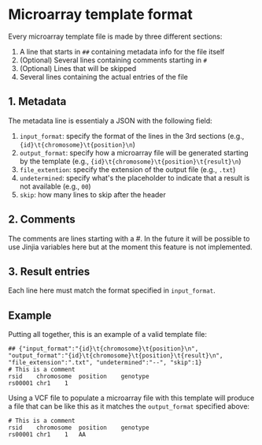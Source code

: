 # Microarray template format

Every microarray template file is made by three different sections:

1. A line that starts in `##` containing metadata info for the file itself
2. (Optional) Several lines containing comments starting in `#`
3. (Optional) Lines that will be skipped
3. Several lines containing the actual entries of the file

## 1. Metadata

The metadata line is essentialy a JSON with the following field:

1. `input_format`: specify the format of the lines in the 3rd sections (e.g., `{id}\t{chromosome}\t{position}\n`)
2. `output_format`: specify how a microarray file will be generated starting by the template (e.g., `{id}\t{chromosome}\t{position}\t{result}\n`)
3. `file_extention`: specify the extension of the output file (e.g., `.txt`)
4. `undetermined`: specify what's the placeholder to indicate that a result is not available (e.g., `00`)
5. `skip`: how many lines to skip after the header

## 2. Comments

The comments are lines starting with a #. In the future it will be possible to use Jinjia variables here but at the moment this feature is not implemented.

## 3. Result entries

Each line here must match the format specified in `input_format`.

## Example

Putting all together, this is an example of a valid template file:
```
## {"input_format":"{id}\t{chromosome}\t{position}\n", "output_format":"{id}\t{chromosome}\t{position}\t{result}\n", "file_extension":".txt", "undetermined":"--", "skip":1}
# This is a comment
rsid	chromosome	position	genotype
rs00001 chr1    1
```

Using a VCF file to populate a microarray file with this template will produce a file that can be like this as it matches the `output_format` specified above:
```
# This is a comment
rsid	chromosome	position	genotype
rs00001 chr1    1   AA
```
